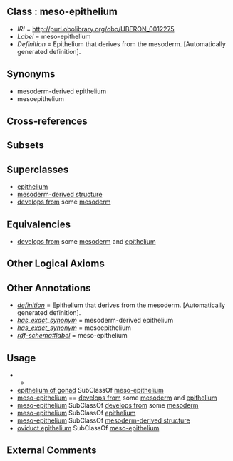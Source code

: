 
## Class : meso-epithelium

 * *IRI* = http://purl.obolibrary.org/obo/UBERON_0012275
 * *Label* = meso-epithelium
 * *Definition* = Epithelium that derives from the mesoderm. [Automatically generated definition].

## Synonyms

 * mesoderm-derived epithelium
 * mesoepithelium

## Cross-references


## Subsets


## Superclasses

 * [epithelium](../../UBERON/83/UBERON_0000483.md)
 * [mesoderm-derived structure](../../UBERON/20/UBERON_0004120.md)
 * [develops from](../../RO/02/RO_0002202.md) some [mesoderm](../../UBERON/26/UBERON_0000926.md)

## Equivalencies

 * [develops from](../../RO/02/RO_0002202.md) some [mesoderm](../../UBERON/26/UBERON_0000926.md) and [epithelium](../../UBERON/83/UBERON_0000483.md)

## Other Logical Axioms


## Other Annotations

 * *[definition](../../IAO/15/IAO_0000115.md)* = Epithelium that derives from the mesoderm. [Automatically generated definition].
 * *[has_exact_synonym](../../ym/oboInOwl#hasExactSynonym.md)* = mesoderm-derived epithelium
 * *[has_exact_synonym](../../ym/oboInOwl#hasExactSynonym.md)* = mesoepithelium
 * *[rdf-schema#label](../../el/rdf-schema#label.md)* = meso-epithelium

## Usage

 * -
 * [epithelium of gonad](../../UBERON/09/UBERON_0004909.md) SubClassOf [meso-epithelium](../../UBERON/75/UBERON_0012275.md)
 * [meso-epithelium](../../UBERON/75/UBERON_0012275.md) == [develops from](../../RO/02/RO_0002202.md) some [mesoderm](../../UBERON/26/UBERON_0000926.md) and [epithelium](../../UBERON/83/UBERON_0000483.md)
 * [meso-epithelium](../../UBERON/75/UBERON_0012275.md) SubClassOf [develops from](../../RO/02/RO_0002202.md) some [mesoderm](../../UBERON/26/UBERON_0000926.md)
 * [meso-epithelium](../../UBERON/75/UBERON_0012275.md) SubClassOf [epithelium](../../UBERON/83/UBERON_0000483.md)
 * [meso-epithelium](../../UBERON/75/UBERON_0012275.md) SubClassOf [mesoderm-derived structure](../../UBERON/20/UBERON_0004120.md)
 * [oviduct epithelium](../../UBERON/04/UBERON_0004804.md) SubClassOf [meso-epithelium](../../UBERON/75/UBERON_0012275.md)

## External Comments

